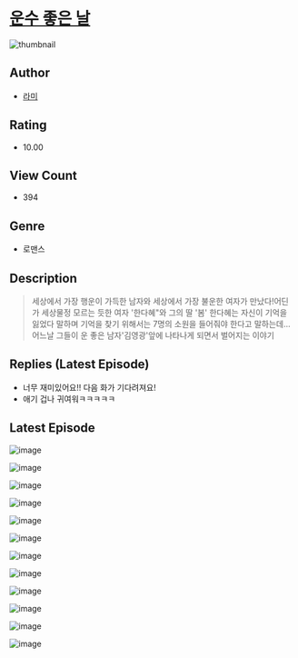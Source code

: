 # [운수 좋은 날](https://comic.naver.com/bestChallenge/list?titleId=809978)
![thumbnail](https://image-comic.pstatic.net/user_contents_data/challenge_comic/2023/05/24/322243/upload_7089619318605034085_480x623.jpeg)

## Author
- [라미](https://comic.naver.com/artistTitle?id=322243)

## Rating
- 10.00

## View Count
- 394

## Genre
- 로맨스

## Description
> 세상에서 가장 행운이 가득한 남자와 세상에서 가장 불운한 여자가 만났다!어딘가 세상물정 모르는 듯한 여자 '한다혜"와 그의 딸 '봄' 한다혜는 자신이 기억을 잃었다 말하며 기억을 찾기 위해서는 7명의 소원을 들어줘야 한다고 말하는데... 어느날 그들이 운 좋은 남자'김영광'앞에 나타나게 되면서 벌어지는 이야기

## Replies (Latest Episode)
- 너무 재미있어요!! 다음 화가 기다려져요!
- 애기 겁나 귀여워ㅋㅋㅋㅋㅋ

## Latest Episode
![image](https://image-comic.pstatic.net/user_contents_data/challenge_comic/2023/05/23/322243/upload_4063713823681754724.jpeg)

![image](https://image-comic.pstatic.net/user_contents_data/challenge_comic/2023/05/23/322243/upload_7305226947397116771.jpeg)

![image](https://image-comic.pstatic.net/user_contents_data/challenge_comic/2023/05/23/322243/upload_3486690143785990454.jpeg)

![image](https://image-comic.pstatic.net/user_contents_data/challenge_comic/2023/05/23/322243/upload_3832619784065855799.jpeg)

![image](https://image-comic.pstatic.net/user_contents_data/challenge_comic/2023/05/23/322243/upload_3904961932635944292.jpeg)

![image](https://image-comic.pstatic.net/user_contents_data/challenge_comic/2023/05/23/322243/upload_4136050899895268914.jpeg)

![image](https://image-comic.pstatic.net/user_contents_data/challenge_comic/2023/05/23/322243/upload_3617575092272719415.jpeg)

![image](https://image-comic.pstatic.net/user_contents_data/challenge_comic/2023/05/23/322243/upload_7220506282303972408.jpeg)

![image](https://image-comic.pstatic.net/user_contents_data/challenge_comic/2023/05/23/322243/upload_3775762939067785830.jpeg)

![image](https://image-comic.pstatic.net/user_contents_data/challenge_comic/2023/05/23/322243/upload_4063711625463870261.jpeg)

![image](https://image-comic.pstatic.net/user_contents_data/challenge_comic/2023/05/23/322243/upload_3630523838849103409.jpeg)

![image](https://image-comic.pstatic.net/user_contents_data/challenge_comic/2023/05/23/322243/upload_3846975914113185329.jpeg)

